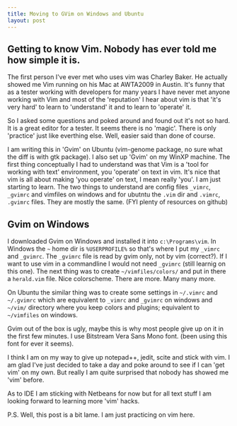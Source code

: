 ```yaml
--- 
title: Moving to GVim on Windows and Ubuntu
layout: post
---
```


## Getting to know Vim. Nobody has ever told me how simple it is.

The first person I've ever met who uses vim was Charley Baker. He actually showed me Vim running on his Mac at AWTA2009 in Austin.
It's funny that as a tester working with developers for many years I have never met anyone working with Vim
and most of the 'reputation' I hear about vim is that 'it's very hard' to learn to 'understand' it and to learn to 'operate' it.

So I asked some questions and poked around and found out it's not so hard. It is a great editor for a tester.
It seems there is no 'magic'. There is only 'practice' just like everthing else. Well, easier said than done of course.

I am writing this in 'Gvim' on Ubuntu (vim-genome package, no sure what the diff is with gtk package).
I also set up 'Gvim' on my WinXP machine. The first thing conceptually I had to understand was
that Vim is a 'tool for working with text' environment, you 'operate' on text in vim.
It's nice that vim is all about making 'you operate' on text, I mean really 'you'.
I am just starting to learn. The two things to understand are config files `_vimrc`, `_gvimrc` and vimfiles on windows
and for ubutntu the `.vim` dir and `.vimrc`, `.gvimrc` files. They are mostly the same. (FYI plenty of resources on github)

## Gvim on Windows

I downloaded Gvim on Windows and installed it into `c:\Programs\vim`.
In Windows the `~` home dir is `%USERPROFILE%` so that's where I put my `_vimrc` and `_gvimrc`.
The `_gvimrc` file is read by gvim only, not by vim (correct?).
If I want to use vim in a commandline I would not need `_gvimrc` (still learnig on this one).
The next thing was to create `~/vimfiles/colors/` and put in there a `herald.vim` file. Nice colorscheme. There are more. Many many more.

On Ubuntu the similar thing was to create some settings in `~/.vimrc` and `~/.gvimrc` which are
equivalent to `_vimrc` and `_gvimrc` on windows and `~/vim/` directory where you keep colors and plugins; equivalent to `~/vimfiles` on windows.

Gvim out of the box is ugly, maybe this is why most people give up on it in the first few minutes.
I use Bitstream Vera Sans Mono font. (been using this font for ever it seems).

I think I am on my way to give up notepad++, jedit, scite and stick with vim.
I am glad I've just decided to take a day and poke around to see if I can 'get vim' on my own.
But really I am quite surprised that nobody has showed me 'vim' before.

As to IDE I am sticking with Netbeans for now but for all text stuff I am looking forward to learning more 'vim' hacks. 

P.S. Well, this post is a bit lame. I am just practicing on vim here. 
